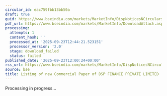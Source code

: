 ```yaml
---
circular_id: eac759fbb13bb50a
draft: true
guid: https://www.bseindia.com/markets/MarketInfo/DispNoticesNCirculars.aspx?Noticeid={EE456216-4956-402E-8583-F4F43CDD4958}&noticeno=20250923-38&dt=09/23/2025&icount=38&totcount=55&flag=0
pdf_url: https://www.bseindia.com/markets/MarketInfo/DownloadAttach.aspx?id=20250923-38&attachedId=
processing:
  attempts: 1
  content_hash: ''
  processed_at: '2025-09-23T12:44:21.523151'
  processor_version: '2.0'
  stage: download_failed
  status: failed
published_date: '2025-09-23T12:00:24+00:00'
rss_url: https://www.bseindia.com/markets/MarketInfo/DispNoticesNCirculars.aspx?Noticeid={EE456216-4956-402E-8583-F4F43CDD4958}&noticeno=20250923-38&dt=09/23/2025&icount=38&totcount=55&flag=0
source: bse
title: Listing of new Commercial Paper of DSP FINANCE PRIVATE LIMITED
---
```


Processing in progress...